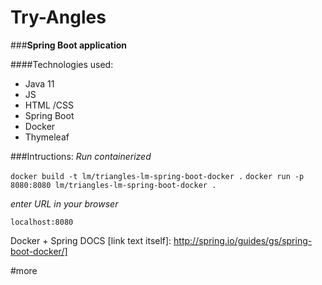 # Try-Angles
###**Spring Boot application**

####Technologies used:
  * Java 11
  * JS
  * HTML /CSS
  * Spring Boot
  * Docker
  * Thymeleaf

###Intructions:
_Run containerized_

`docker build -t lm/triangles-lm-spring-boot-docker .`
`docker run -p 8080:8080 lm/triangles-lm-spring-boot-docker .`

_enter URL in your browser_

`localhost:8080`

Docker + Spring DOCS [link text itself]: http://spring.io/guides/gs/spring-boot-docker/]

#more
